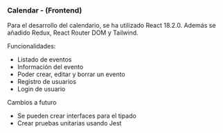 ### Calendar - (Frontend)

Para el desarrollo del calendario, se ha utilizado React 18.2.0. Además se añadido Redux, React Router DOM y Tailwind.

Funcionalidades:

- Listado de eventos
- Información del evento
- Poder crear, editar y borrar un evento
- Registro de usuarios
- Login de usuario

Cambios a futuro

- Se pueden crear interfaces para el tipado
- Crear pruebas unitarias usando Jest
